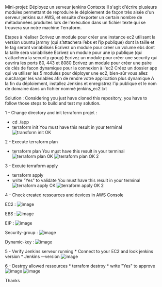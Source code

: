 Mini-projet: Déployez un serveur jenkins
Contexte
Il s'agit d'écrire plusieurs modules permettant de reproduire le déploiement de façon très aisée d'un serveur jenkins sur AWS, et ensuite d'exporter un certain nombre de métadonnées produites lors de l'exécution dans un fichier texte qui se trouvera sur notre machine Terraform.

Etapes à réaliser
Ecrivez un module pour créer une instance ec2 utilisant la version ubuntu jammy (qui s’attachera l’ebs et l’ip publique) dont la taille et le tag seront variabilisés
Ecrivez un module pour créer un volume ebs dont la taille sera variabilisée
Ecrivez un module pour une ip publique (qui s’attachera la security group)
Ecrivez un module pour créer une security qui ouvrira les ports 80, 443 et 8080
Ecrivez un module pour créer une paire de clés de facon dynamique pour la connexion à l'ec2
Créez un dossier app qui va utiliser les 5 modules pour déployer une ec2, bien-sûr vous allez surcharger les variables afin de rendre votre application plus dynamique
A la fin du déploiement, installez Jenkins et enregistrez l’ip publique et le nom de domaine dans un fichier nommé jenkins_ec2.txt


Solution :
Considering you just have cloned this repository, you have to follow those steps to build and test my solution.

1 - Change directory and init terraform projet :

  * cd ./app
  * terraform init 
 You must have this result in your terminal
 ![transform init OK](https://github.com/user-attachments/assets/f7da816b-27a1-4cce-9372-7d5b93501cad)

2 - Execute terraform plan 
  * terraform plan
You must have this result in your terminal
![terraform plan OK](https://github.com/user-attachments/assets/cc5212a1-098b-483b-8abf-2eb6930e820e)
![terraform plan OK 2](https://github.com/user-attachments/assets/29fda3a9-a1cb-49fc-b96f-e6cb451e1b4c)

3 - Excute terraform apply 
  * terraform apply
  * write "Yes" to validate
You must have this result in your terminal
![terraform apply OK](https://github.com/user-attachments/assets/31a3e67f-6ed9-4052-8837-5597748f1135)
![terraform apply OK 2](https://github.com/user-attachments/assets/017cf598-50dd-4137-a22e-c626356438ea)

4 - Check created ressources and devices in AWS Console

  EC2 :
   ![image](https://github.com/user-attachments/assets/6e01fc82-928c-4612-a03a-256a6c1942d6)
    
  EBS : 
    ![image](https://github.com/user-attachments/assets/5034bf54-7bec-4f2d-9543-845d77591e0e)

  EIP :
    ![image](https://github.com/user-attachments/assets/a64cbe92-3785-422b-8aed-87dc5ba84d7e)

  Security-group :
    ![image](https://github.com/user-attachments/assets/e4276187-a68d-464f-bfaa-44cd1bf993cc)

  Dynamic-key :
    ![image](https://github.com/user-attachments/assets/05d96b98-2475-46bb-94df-7a6afbd96fb2)

5 - Verify Jenkins serveur running
    * Connect to your EC2 and look jenkins version 
    * Jenkins --version 
    ![image](https://github.com/user-attachments/assets/3c446fc1-cf0b-4e3f-bb75-9f1e5bdd2a52)

6 - Destroy allowed ressources
    * terrafom destroy
    * write "Yes" to approve
       ![image](https://github.com/user-attachments/assets/a0884876-dd65-4879-91cb-d9b371fb5d4e)
       ![image](https://github.com/user-attachments/assets/f48b5222-149e-4e81-b512-8212d4a28ba5)

Thanks
